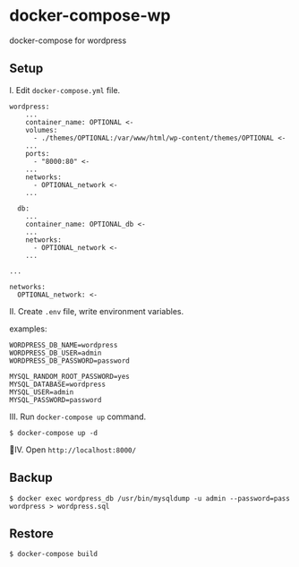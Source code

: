 # docker-compose-wp

docker-compose for wordpress

## Setup

I. Edit `docker-compose.yml` file.

```
wordpress:
    ...
    container_name: OPTIONAL <-
    volumes:
      - ./themes/OPTIONAL:/var/www/html/wp-content/themes/OPTIONAL <-
    ...
    ports:
      - "8000:80" <-
    ...
    networks:
      - OPTIONAL_network <-
    ...

  db:
    ...
    container_name: OPTIONAL_db <-
    ...
    networks:
      - OPTIONAL_network <-
    ...

...

networks:
  OPTIONAL_network: <-
```

II. Create `.env` file, write environment variables.

examples:

```
WORDPRESS_DB_NAME=wordpress
WORDPRESS_DB_USER=admin
WORDPRESS_DB_PASSWORD=password

MYSQL_RANDOM_ROOT_PASSWORD=yes
MYSQL_DATABASE=wordpress
MYSQL_USER=admin
MYSQL_PASSWORD=password
```

III. Run `docker-compose up` command.

```
$ docker-compose up -d
```

IV. Open `http://localhost:8000/`

## Backup

```
$ docker exec wordpress_db /usr/bin/mysqldump -u admin --password=pass wordpress > wordpress.sql
```

## Restore

```
$ docker-compose build
```